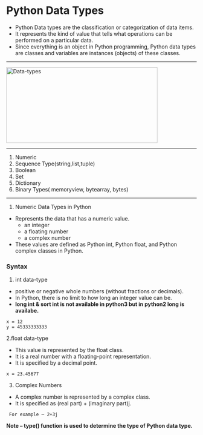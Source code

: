 # Python Data Types
- Python Data types are the classification or categorization of data items.
- It represents the kind of value that tells what operations can be performed on a particular data.
- Since everything is an object in Python programming, Python data types are classes and variables are instances (objects) of these classes.
<hr>

<img src="https://media.geeksforgeeks.org/wp-content/uploads/20191023173512/Python-data-structure.jpg" height="200" width="400" alt="Data-types"></img>
<hr>

1. Numeric
2. Sequence Type(string,list,tuple)
3. Boolean
4. Set
5. Dictionary
6. Binary Types( memoryview, bytearray, bytes)
<hr>

1. Numeric Data Types in Python
- Represents the data that has a numeric value.
  <ul>
    <li>an integer</li>
    <li>a floating number</li> 
    <li> a complex number</li>
  </ul>
- These values are defined as Python int, Python float, and Python complex classes in Python.
### Syntax
1. int data-type
-  positive or negative whole numbers (without fractions or decimals).
-  In Python, there is no limit to how long an integer value can be.
- <b> long int & sort int is not available in python3 but in python2 long is availabe.</b>
```
x = 12
y = 45333333333
```
2.float data-type
- This value is represented by the float class.
-  It is a real number with a floating-point representation.
-  It is specified by a decimal point.
```
x = 23.45677
```
3. Complex Numbers
- A complex number is represented by a complex class.
- It is specified as (real part) + (imaginary part)j.
```
 For example – 2+3j
```
<b>Note – type() function is used to determine the type of Python data type. </b>


